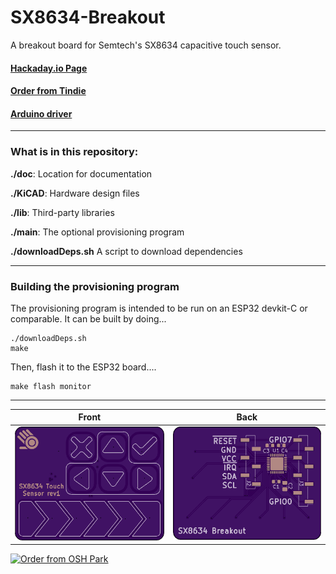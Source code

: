 # SX8634-Breakout

A breakout board for Semtech's SX8634 capacitive touch sensor.

#### [Hackaday.io Page](https://hackaday.io/project/166853-sx8634-touch-sensor-breakout)

#### [Order from Tindie](https://www.tindie.com/products/17862/)

#### [Arduino driver](https://github.com/jspark311/Arduino-SX8634)

------------------------

### What is in this repository:

**./doc**:  Location for documentation

**./KiCAD**:  Hardware design files

**./lib**:  Third-party libraries

**./main**:  The optional provisioning program

**./downloadDeps.sh**   A script to download dependencies


------------------------

### Building the provisioning program

The provisioning program is intended to be run on an ESP32 devkit-C or comparable. It can be built by doing...

    ./downloadDeps.sh
    make

Then, flash it to the ESP32 board....

    make flash monitor

------------------------

Front | Back
:-------:|:------:
![Front](osh-render-front.png)  | ![Back](osh-render-back.png)

[<img src="https://oshpark.com/assets/badge-5b7ec47045b78aef6eb9d83b3bac6b1920de805e9a0c227658eac6e19a045b9c.png" alt="Order from OSH Park">](https://oshpark.com/shared_projects/KLEZLMEO)
